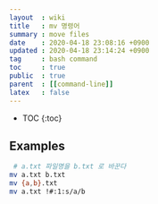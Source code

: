 ```yaml
---
layout  : wiki
title   : mv 명령어
summary : move files
date    : 2020-04-18 23:08:16 +0900
updated : 2020-04-18 23:14:24 +0900
tag     : bash command
toc     : true
public  : true
parent  : [[command-line]]
latex   : false
---
```

* TOC
{:toc}

## Examples
```sh
 # a.txt 파일명을 b.txt 로 바꾼다
mv a.txt b.txt
mv {a,b}.txt
mv a.txt !#:1:s/a/b
```
